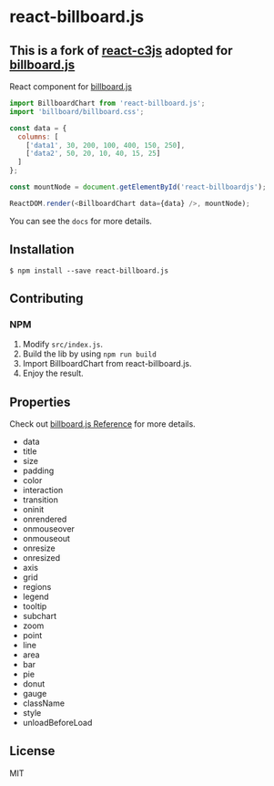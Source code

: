 # react-billboard.js

## This is a fork of [react-c3js](https://github.com/bcbcarl/react-c3js) adopted for [billboard.js](https://naver.github.io/billboard.js/)

React component for [billboard.js](https://naver.github.io/billboard.js/)

```javascript
import BillboardChart from 'react-billboard.js';
import 'billboard/billboard.css';

const data = {
  columns: [
    ['data1', 30, 200, 100, 400, 150, 250],
    ['data2', 50, 20, 10, 40, 15, 25]
  ]
};

const mountNode = document.getElementById('react-billboardjs');

ReactDOM.render(<BillboardChart data={data} />, mountNode);
```

You can see the `docs` for more details.

[Demo]: http://my8bit.github.io/react-billboardjs/

## Installation

```
$ npm install --save react-billboard.js
```

## Contributing

### NPM

1. Modify `src/index.js`.
2. Build the lib by using `npm run build`
3. Import BillboardChart from react-billboard.js.
4. Enjoy the result.

## Properties

Check out [billboard.js Reference](https://naver.github.io/billboard.js/release/latest/doc/) for more details.

* data
* title
* size
* padding
* color
* interaction
* transition
* oninit
* onrendered
* onmouseover
* onmouseout
* onresize
* onresized
* axis
* grid
* regions
* legend
* tooltip
* subchart
* zoom
* point
* line
* area
* bar
* pie
* donut
* gauge
* className
* style
* unloadBeforeLoad

## License

MIT
